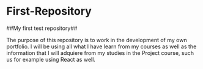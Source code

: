 # First-Repository
##My first test repository##

The purpose of this repository is to work in the development of my own portfolio. I will be using all what I have learn from my courses as well as the
information that I will adquiere from my studies in the Project course, such us for example using React as well.


